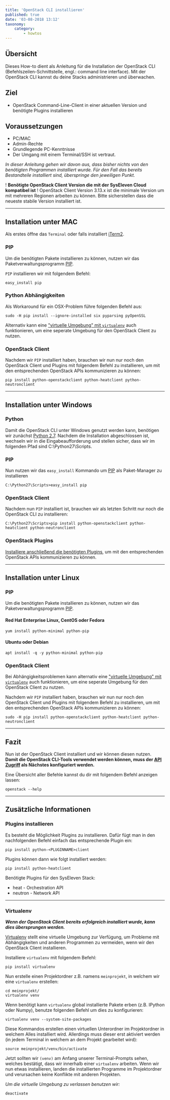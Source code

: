 ```yaml
---
title: 'OpenStack CLI installieren'
published: true
date: '03-08-2018 13:12'
taxonomy:
    category:
        - howtos
---
```


## Übersicht

Dieses How-to dient als Anleitung für die Installation der OpenStack CLI (Befehlszeilen-Schnittstelle, engl.: command line interface). Mit der OpenStack CLI kannst du deine Stacks administrieren und überwachen.

## Ziel

* OpenStack Command-Line-Client in einer aktuellen Version und benötigte Plugins installieren

## Voraussetzungen

* PC/MAC
* Admin-Rechte
* Grundlegende PC-Kenntnisse
* Der Umgang mit einem Terminal/SSH ist vertraut.

*In dieser Anleitung gehen wir davon aus, dass bisher nichts von den benötigten Programmen installiert wurde.
Für den Fall das bereits Bestandteile installiert sind, überspringe den jeweiligen Punkt.*

! **Benötigte OpenStack Client Version die mit der SysEleven Cloud kompatibel ist**
! OpenStack Client Version 3.13.x ist die minimale Version um mit mehreren Regionen arbeiten zu können. Bitte sicherstellen dass die neueste stabile Version installiert ist.

---

## Installation unter MAC

Als erstes öffne das `Terminal` oder falls installiert [iTerm2](https://www.iterm2.com/).

### PIP

Um die benötigten Pakete installieren zu können, nutzen wir das Paketverwaltungsprogramm [PIP](https://de.wikipedia.org/wiki/Pip_(Python)).

`PIP` installieren wir mit folgendem Befehl:

```shell
easy_install pip
```

### Python Abhängigkeiten

Als Workaround für ein OSX-Problem führe folgenden Befehl aus:

```shell
sudo -H pip install --ignore-installed six pyparsing pyOpenSSL
```

Alternativ kann eine ["virtuelle Umgebung" mit `virtualenv`](#virtualenv) auch funktionieren, um eine seperate Umgebung für den OpenStack Client zu nutzen.

### OpenStack Client

Nachdem wir `PIP` installiert haben, brauchen wir nun nur noch den OpenStack Client und Plugins mit folgendem Befehl zu installieren, um mit den entsprechenden OpenStack APIs kommunizieren zu können:

```shell
pip install python-openstackclient python-heatclient python-neutronclient
```

---

## Installation unter Windows

### Python

Damit die OpenStack CLI unter Windows genutzt werden kann, benötigen wir zunächst [Python 2.7](https://www.python.org/downloads/release/python-2712/).
Nachdem die Installation abgeschlossen ist, wechseln wir in die Eingabeaufforderung und stellen sicher, dass wir im folgenden Pfad sind C:\Python27\Scripts.

### PIP

Nun nutzen wir das `easy_install` Kommando um [PIP](https://de.wikipedia.org/wiki/Pip_(Python)) als Paket-Manager zu installieren

```batch
C:\Python27\Scripts>easy_install pip
```

### OpenStack Client

Nachdem nun `PIP` installiert ist, brauchen wir als letzten Schritt nur noch die OpenStack CLI zu installieren:

```batch
C:\Python27\Scripts>pip install python-openstackclient python-heatclient python-neutronclient
```

### OpenStack Plugins

[Installiere anschließend die benötigten Plugins](#plugins-installieren), um mit den entsprechenden OpenStack APIs kommunizieren zu können.

---

## Installation unter Linux

### PIP

Um die benötigten Pakete installieren zu können, nutzen wir das Paketverwaltungsprogramm [PIP](https://de.wikipedia.org/wiki/Pip_(Python)).

#### Red Hat Enterprise Linux, CentOS oder Fedora

```shell
yum install python-minimal python-pip
```

#### Ubuntu oder Debian

```shell
apt install -q -y python-minimal python-pip
```

### OpenStack Client

Bei Abhängigkeitsproblemen kann alternativ eine ["virtuelle Umgebung" mit `virtualenv`](#virtualenv) auch funktionieren, um eine seperate Umgebung für den OpenStack Client zu nutzen.

Nachdem wir `PIP` installiert haben, brauchen wir nun nur noch den OpenStack Client und Plugins mit folgendem Befehl zu installieren, um mit den entsprechenden OpenStack APIs kommunizieren zu können:

```shell
sudo -H pip install python-openstackclient python-heatclient python-neutronclient
```

---

## Fazit

Nun ist der OpenStack Client installiert und wir können diesen nutzen.
**Damit die OpenStack CLI-Tools verwendet werden können, muss der [API Zugriff](../../02.Tutorials/02.api-access/docs.en.md) als Nächstes konfiguriert werden.**

Eine Übersicht aller Befehle kannst du dir mit folgendem Befehl anzeigen lassen:

```shell
openstack --help
```

---

## Zusätzliche Informationen

### Plugins installieren

Es besteht die Möglichkeit Plugins zu installieren. Dafür fügt man in den nachfolgenden Befehl einfach das entsprechende Plugin ein:

```shell
pip install python-<PLUGINNAME>client
```

Plugins können dann wie folgt installiert werden:

```shell
pip install python-heatclient
```

Benötigte Plugins für den SysEleven Stack:

* heat - Orchestration API
* neutron - Network API

---

### Virtualenv

***Wenn der OpenStack Client bereits erfolgreich installiert wurde, kann dies übersprungen werden.***

[Virtualenv](https://virtualenv.pypa.io) stellt eine virtuelle Umgebung zur Verfügung, um Probleme mit Abhängigkeiten und anderen Programmen zu vermeiden, wenn wir den OpenStack Client installieren.

Installiere `virtualenv` mit folgendem Befehl:

```shell
pip install virtualenv
```

Nun erstelle einen Projektordner z.B. namens `meinprojekt`, in welchem wir eine `virtualenv` erstellen:

```shell
cd meinprojekt/
virtualenv venv
```

Wenn benötigt kann `virtualenv` global installierte Pakete erben (z.B. IPython oder Numpy), benutze folgenden Befehl um dies zu konfigurieren:

```shell
virtualenv venv --system-site-packages
```

Diese Kommandos erstellen einen virtuellen Unterordner im Projektordner in welchem Alles installiert wird. Allerdings muss dieser erst aktiviert werden (in jedem Terminal in welchem an dem Projekt gearbeitet wird):

```shell
source meinprojekt/venv/bin/activate
```

Jetzt sollten wir `(venv)` am Anfang unserer Terminal-Prompts sehen, welches bestätigt, dass wir innerhalb einer `virtualenv` arbeiten.
Wenn wir nun etwas installieren, landen die installierten Programme im Projektordner und verursachen keine Konflikte mit anderen Projekten.

*Um die virtuelle Umgebung zu verlassen benutzen wir:*

```shell
deactivate
```

